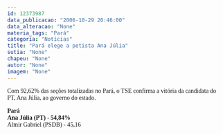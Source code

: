 ```yaml
---
id: 12373987
data_publicacao: "2006-10-29 20:46:00"
data_alteracao: "None"
materia_tags: "Pará"
categoria: "Notícias"
title: "Pará elege a petista Ana Júlia"
sutia: "None"
chapeu: "None"
autor: "None"
imagem: "None"
---
```

<p><P><FONT face=Verdana>Com 92,62% das seções totalizadas no Pará, o TSE confirma&nbsp;a vitória da candidata do PT, Ana Júlia, ao governo do estado. </FONT></P></p>
<p><P><FONT face=Verdana><STRONG>Pará</STRONG><BR></FONT><FONT face=Verdana><B>Ana Júlia (PT) - 54,84%<BR></B></FONT><FONT face=Verdana>Almir Gabriel (PSDB) - 45,16</FONT></P> </p>
